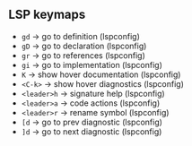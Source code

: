 ## LSP keymaps

- `gd` -> go to definition (lspconfig)
- `gD` -> go to declaration (lspconfig)
- `gr` -> go to references (lspconfig)
- `gi` -> go to implementation (lspconfig)
- `K` -> show hover documentation (lspconfig)
- `<C-k>` -> show hover diagnostics (lspconfig)
- `<leader>h` -> signature help (lspconfig)
- `<leader>a` -> code actions (lspconfig)
- `<leader>r` -> rename symbol (lspconfig)
- `[d` -> go to prev diagnostic (lspconfig)
- `]d` -> go to next diagnostic (lspconfig)
    <!-- - `<leader>Ls` -> stop buffer lsp servers (lspconfig) -->
    <!-- - `<leader>LS` -> stop all lsp servers (lspconfig) -->
    <!-- - `<leader>Ll` -> start all lsp servers (lspconfig) -->
    <!-- - `<leader>Lr` -> restart buffer lsp servers (lspconfig) -->
    <!-- - `<leader>LR` -> restart all lsp servers (lspconfig) -->
